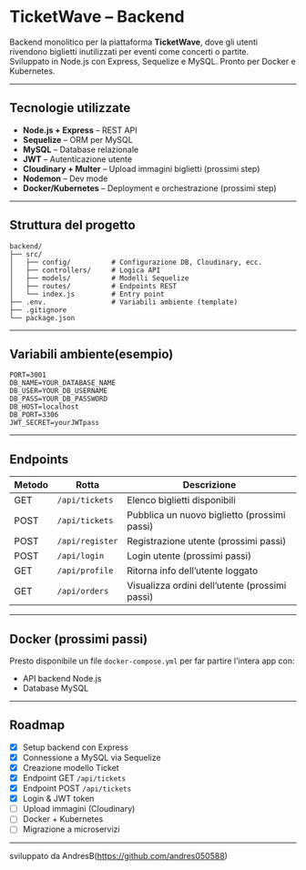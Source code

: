 # TicketWave – Backend

Backend monolitico per la piattaforma **TicketWave**, dove gli utenti rivendono biglietti inutilizzati per eventi come concerti o partite.  
Sviluppato in Node.js con Express, Sequelize e MySQL. Pronto per Docker e Kubernetes.

---

## Tecnologie utilizzate

-   **Node.js + Express** – REST API
-   **Sequelize** – ORM per MySQL
-   **MySQL** – Database relazionale
-   **JWT** – Autenticazione utente 
-   **Cloudinary + Multer** – Upload immagini biglietti (prossimi step)
-   **Nodemon** – Dev mode
-   **Docker/Kubernetes** – Deployment e orchestrazione (prossimi step)

---

## Struttura del progetto

```
backend/
├── src/
│   ├── config/          # Configurazione DB, Cloudinary, ecc.
│   ├── controllers/     # Logica API
│   ├── models/          # Modelli Sequelize
│   ├── routes/          # Endpoints REST
│   └── index.js         # Entry point
├── .env.                # Variabili ambiente (template)
├── .gitignore
└── package.json
```

---

## Variabili ambiente(esempio)

```env
PORT=3001
DB_NAME=YOUR_DATABASE_NAME
DB_USER=YOUR_DB_USERNAME
DB_PASS=YOUR_DB_PASSWORD
DB_HOST=localhost
DB_PORT=3306
JWT_SECRET=yourJWTpass
```

---

## Endpoints

| Metodo | Rotta           | Descrizione                                    |
| ------ | --------------- | ---------------------------------------------- |
| GET    | `/api/tickets`  | Elenco biglietti disponibili                   |
| POST   | `/api/tickets`  | Pubblica un nuovo biglietto (prossimi passi)   |
| POST   | `/api/register` | Registrazione utente (prossimi passi)          |
| POST   | `/api/login`    | Login utente (prossimi passi)                  |
| GET    | `/api/profile`  | Ritorna info dell’utente loggato               |
| GET    | `/api/orders`   | Visualizza ordini dell’utente (prossimi passi) |

---

## Docker (prossimi passi)

Presto disponibile un file `docker-compose.yml` per far partire l'intera app con:

-   API backend Node.js
-   Database MySQL

---

## Roadmap

-   [x] Setup backend con Express
-   [x] Connessione a MySQL via Sequelize
-   [x] Creazione modello Ticket
-   [x] Endpoint GET `/api/tickets`
-   [x] Endpoint POST `/api/tickets`
-   [x] Login & JWT token
-   [ ] Upload immagini (Cloudinary)
-   [ ] Docker + Kubernetes
-   [ ] Migrazione a microservizi

---

sviluppato da AndresB(https://github.com/andres050588)
